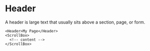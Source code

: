 Header
====

      
A header is large text that usually sits above a section, page, or form.

```
<Header>My Page</Header>
<ScrollBox>
  <!-- content -->
</ScrollBox>
```
